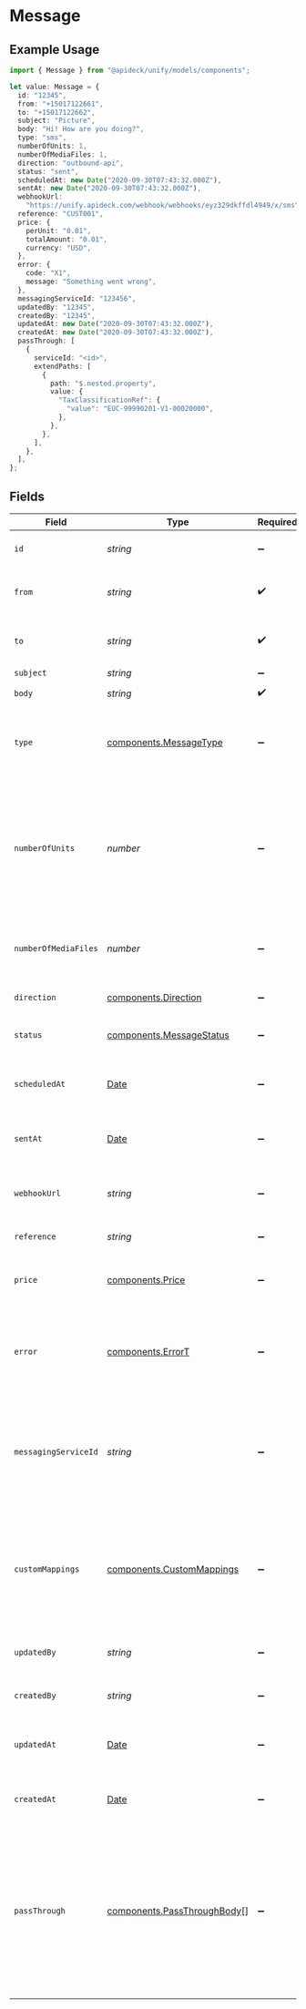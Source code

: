 # Message

## Example Usage

```typescript
import { Message } from "@apideck/unify/models/components";

let value: Message = {
  id: "12345",
  from: "+15017122661",
  to: "+15017122662",
  subject: "Picture",
  body: "Hi! How are you doing?",
  type: "sms",
  numberOfUnits: 1,
  numberOfMediaFiles: 1,
  direction: "outbound-api",
  status: "sent",
  scheduledAt: new Date("2020-09-30T07:43:32.000Z"),
  sentAt: new Date("2020-09-30T07:43:32.000Z"),
  webhookUrl:
    "https://unify.apideck.com/webhook/webhooks/eyz329dkffdl4949/x/sms",
  reference: "CUST001",
  price: {
    perUnit: "0.01",
    totalAmount: "0.01",
    currency: "USD",
  },
  error: {
    code: "X1",
    message: "Something went wrong",
  },
  messagingServiceId: "123456",
  updatedBy: "12345",
  createdBy: "12345",
  updatedAt: new Date("2020-09-30T07:43:32.000Z"),
  createdAt: new Date("2020-09-30T07:43:32.000Z"),
  passThrough: [
    {
      serviceId: "<id>",
      extendPaths: [
        {
          path: "$.nested.property",
          value: {
            "TaxClassificationRef": {
              "value": "EUC-99990201-V1-00020000",
            },
          },
        },
      ],
    },
  ],
};
```

## Fields

| Field                                                                                                                                                   | Type                                                                                                                                                    | Required                                                                                                                                                | Description                                                                                                                                             | Example                                                                                                                                                 |
| ------------------------------------------------------------------------------------------------------------------------------------------------------- | ------------------------------------------------------------------------------------------------------------------------------------------------------- | ------------------------------------------------------------------------------------------------------------------------------------------------------- | ------------------------------------------------------------------------------------------------------------------------------------------------------- | ------------------------------------------------------------------------------------------------------------------------------------------------------- |
| `id`                                                                                                                                                    | *string*                                                                                                                                                | :heavy_minus_sign:                                                                                                                                      | A unique identifier for an object.                                                                                                                      | 12345                                                                                                                                                   |
| `from`                                                                                                                                                  | *string*                                                                                                                                                | :heavy_check_mark:                                                                                                                                      | The phone number that initiated the message.                                                                                                            | +15017122661                                                                                                                                            |
| `to`                                                                                                                                                    | *string*                                                                                                                                                | :heavy_check_mark:                                                                                                                                      | The phone number that received the message.                                                                                                             | +15017122662                                                                                                                                            |
| `subject`                                                                                                                                               | *string*                                                                                                                                                | :heavy_minus_sign:                                                                                                                                      | N/A                                                                                                                                                     | Picture                                                                                                                                                 |
| `body`                                                                                                                                                  | *string*                                                                                                                                                | :heavy_check_mark:                                                                                                                                      | The message text.                                                                                                                                       | Hi! How are you doing?                                                                                                                                  |
| `type`                                                                                                                                                  | [components.MessageType](../../models/components/messagetype.md)                                                                                        | :heavy_minus_sign:                                                                                                                                      | Set to sms for SMS messages and mms for MMS messages.                                                                                                   | sms                                                                                                                                                     |
| `numberOfUnits`                                                                                                                                         | *number*                                                                                                                                                | :heavy_minus_sign:                                                                                                                                      | The number of units that make up the complete message. Messages can be split up due to the constraints of the message size.                             | 1                                                                                                                                                       |
| `numberOfMediaFiles`                                                                                                                                    | *number*                                                                                                                                                | :heavy_minus_sign:                                                                                                                                      | The number of media files associated with the message.                                                                                                  | 1                                                                                                                                                       |
| `direction`                                                                                                                                             | [components.Direction](../../models/components/direction.md)                                                                                            | :heavy_minus_sign:                                                                                                                                      | The direction of the message.                                                                                                                           | outbound-api                                                                                                                                            |
| `status`                                                                                                                                                | [components.MessageStatus](../../models/components/messagestatus.md)                                                                                    | :heavy_minus_sign:                                                                                                                                      | Status of the delivery of the message.                                                                                                                  | sent                                                                                                                                                    |
| `scheduledAt`                                                                                                                                           | [Date](https://developer.mozilla.org/en-US/docs/Web/JavaScript/Reference/Global_Objects/Date)                                                           | :heavy_minus_sign:                                                                                                                                      | The scheduled date and time of the message.                                                                                                             | 2020-09-30T07:43:32.000Z                                                                                                                                |
| `sentAt`                                                                                                                                                | [Date](https://developer.mozilla.org/en-US/docs/Web/JavaScript/Reference/Global_Objects/Date)                                                           | :heavy_minus_sign:                                                                                                                                      | The date and time that the message was sent                                                                                                             | 2020-09-30T07:43:32.000Z                                                                                                                                |
| `webhookUrl`                                                                                                                                            | *string*                                                                                                                                                | :heavy_minus_sign:                                                                                                                                      | Define a webhook to receive delivery notifications.                                                                                                     | https://unify.apideck.com/webhook/webhooks/eyz329dkffdl4949/x/sms                                                                                       |
| `reference`                                                                                                                                             | *string*                                                                                                                                                | :heavy_minus_sign:                                                                                                                                      | A client reference.                                                                                                                                     | CUST001                                                                                                                                                 |
| `price`                                                                                                                                                 | [components.Price](../../models/components/price.md)                                                                                                    | :heavy_minus_sign:                                                                                                                                      | Price of the message.                                                                                                                                   | {<br/>"per_unit": "0.01",<br/>"total_amount": "0.01",<br/>"currency": "USD"<br/>}                                                                       |
| `error`                                                                                                                                                 | [components.ErrorT](../../models/components/errort.md)                                                                                                  | :heavy_minus_sign:                                                                                                                                      | The error returned if your message status is failed or undelivered.                                                                                     | {<br/>"code": "X1",<br/>"message": "Something went wrong"<br/>}                                                                                         |
| `messagingServiceId`                                                                                                                                    | *string*                                                                                                                                                | :heavy_minus_sign:                                                                                                                                      | The ID of the Messaging Service used with the message. In case of Plivo this links to the Powerpack ID.                                                 | 123456                                                                                                                                                  |
| `customMappings`                                                                                                                                        | [components.CustomMappings](../../models/components/custommappings.md)                                                                                  | :heavy_minus_sign:                                                                                                                                      | When custom mappings are configured on the resource, the result is included here.                                                                       |                                                                                                                                                         |
| `updatedBy`                                                                                                                                             | *string*                                                                                                                                                | :heavy_minus_sign:                                                                                                                                      | The user who last updated the object.                                                                                                                   | 12345                                                                                                                                                   |
| `createdBy`                                                                                                                                             | *string*                                                                                                                                                | :heavy_minus_sign:                                                                                                                                      | The user who created the object.                                                                                                                        | 12345                                                                                                                                                   |
| `updatedAt`                                                                                                                                             | [Date](https://developer.mozilla.org/en-US/docs/Web/JavaScript/Reference/Global_Objects/Date)                                                           | :heavy_minus_sign:                                                                                                                                      | The date and time when the object was last updated.                                                                                                     | 2020-09-30T07:43:32.000Z                                                                                                                                |
| `createdAt`                                                                                                                                             | [Date](https://developer.mozilla.org/en-US/docs/Web/JavaScript/Reference/Global_Objects/Date)                                                           | :heavy_minus_sign:                                                                                                                                      | The date and time when the object was created.                                                                                                          | 2020-09-30T07:43:32.000Z                                                                                                                                |
| `passThrough`                                                                                                                                           | [components.PassThroughBody](../../models/components/passthroughbody.md)[]                                                                              | :heavy_minus_sign:                                                                                                                                      | The pass_through property allows passing service-specific, custom data or structured modifications in request body when creating or updating resources. |                                                                                                                                                         |